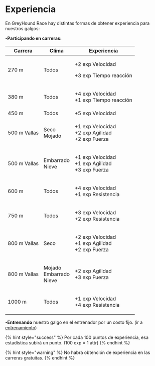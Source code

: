 # Experiencia

En GreyHound Race hay distintas formas de obtener experiencia para nuestros galgos:

**-Participando en carreras:**

| Carrera      | Clima                               | Experiencia                                                 |
| ------------ | ----------------------------------- | ----------------------------------------------------------- |
| 270 m        | Todos                               | <p>+2 exp Velocidad</p><p>+3 exp Tiempo reacción</p>        |
| 380 m        | Todos                               | <p>+4 exp Velocidad<br>+1 exp Tiempo reacción</p>           |
| 450 m        | Todos                               | +5 exp Velocidad                                            |
| 500 m Vallas | <p>Seco<br>Mojado</p>               | <p>+1 exp Velocidad<br>+2 exp Agilidad<br>+2 exp Fuerza</p> |
| 500 m Vallas | <p>Embarrado<br>Nieve</p>           | <p>+1 exp Velocidad<br>+1 exp Agilidad<br>+3 exp Fuerza</p> |
| 600 m        | Todos                               | <p>+4 exp Velocidad<br>+1 exp Resistencia</p>               |
| 750 m        | Todos                               | <p>+3 exp Velocidad<br>+2 exp Resistencia</p>               |
| 800 m Vallas | Seco                                | <p>+2 exp Velocidad<br>+1 exp Agilidad<br>+2 exp Fuerza</p> |
| 800 m Vallas | <p>Mojado<br>Embarrado<br>Nieve</p> | <p>+2 exp Agilidad<br>+3 exp Fuerza</p>                     |
| 1000 m       | Todos                               | <p>+1 exp Velocidad<br>+4 exp Resistencia</p>               |

**-Entrenando** nuestro galgo en el entrenador por un costo fijo. (ir a [entrenamiento](../../entrenamiento/tipos-de-entrenamiento.md))

{% hint style="success" %}
Por cada 100 puntos de experiencia, esa estadística subirá un punto. (100 exp = 1 attr)
{% endhint %}

{% hint style="warning" %}
No habrá obtención de experiencia en las carreras gratuitas.
{% endhint %}

